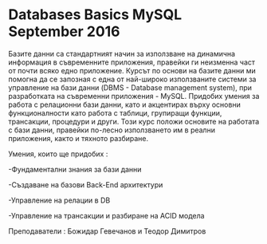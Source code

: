 # Databases Basics MySQL September 2016

Базите данни са стандартният начин за използване на динамична информация в съвременните приложения, правейки ги неизменна част от почти всяко едно приложение. Курсът по основи на базите данни ми помогна да се запозная с една от най-широко използваните системи за управление на бази данни (DBMS - Database management system), при разработката на съвременни приложения - MySQL. Придобих умения за работа с релационни бази данни, като и акцентирах върху основни функционалности като работа с таблици, групиращи функции, трансакции, процедури и други. Този курс положи основите на работата с бази данни, правейки по-лесно използването им в реални приложения, както и тяхното разбиране.

Умения, които ще придобих : 

-Фундаментални знания за бази данни

-Създаване на базови Back-End архитектури

-Управление на релации в DB

-Управление на трансакции и разбиране на ACID модела

Преподаватели : Божидар Гевечанов и Теодор Димитров





